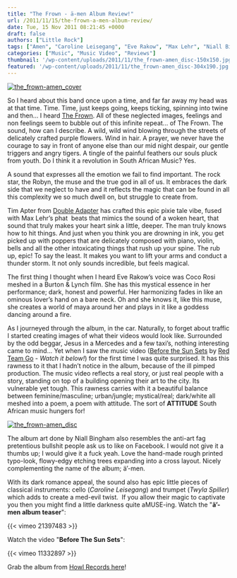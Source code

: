 ```yaml
---
title: "The Frown - ä-men Album Review!"
url: /2011/11/15/the-frown-a-men-album-review/
date: Tue, 15 Nov 2011 08:21:45 +0000
draft: false
authors: ["Little Rock"]
tags: ["Amen", "Caroline Leisegang", "Eve Rakow", "Max Lehr", "Niall Bingham", "review", "The Frown", "Tim Apter", "Twyla Spiller"]
categories: ["Music", "Music Video", "Reviews"]
thumbnail: '/wp-content/uploads/2011/11/the_frown-amen_disc-150x150.jpg'
featured: '/wp-content/uploads/2011/11/the_frown-amen_disc-304x190.jpg'
---
```


[![](/wp-content/uploads/2011/11/the_frown-amen_cover-1024x908.jpg "the_frown-amen_cover")](/wp-content/uploads/2011/11/the_frown-amen_cover.jpg)

So I heard about this band once upon a time, and far far away my head was at that time. Time. Time, just keeps going, keeps ticking, spinning into twine and then... I heard [The Frown](https://www.facebook.com/thefrownmusic "The Frown"). All of these neglected images, feelings and non feelings seem to bubble out of this infinite repeat... of The Frown. The sound, how can I describe. A wild, wild wind blowing through the streets of delicately crafted purple flowers. Wind in hair. A prayer, we never have the courage to say in front of anyone else than our mid night despair, our gentle triggers and angry tigers. A tingle of the painful feathers our souls pluck from youth. Do I think it a revolution in South African Music? Yes.

A sound that expresses all the emotion we fail to find important. The rock star, the Robyn, the muse and the true god in all of us. It embraces the dark side that we neglect to have and it reflects the magic that can be found in all this complexity we so much dwell on, but struggle to create from.

Tim Apter from [Double Adapter](https://www.facebook.com/thisisdoubleadapter "Double Adapter") has crafted this epic pixie tale vibe, fused with Max Lehr’s phat  beats that mimics the sound of a woken heart, that sound that truly makes your heart sink a little, deeper. The man truly knows how to hit things. And just when you think you are drowning in ink, you get picked up with poppers that are delicately composed with piano, violin, bells and all the other intoxicating things that rush up your spine. The rub up, epic! To say the least. It makes you want to lift your arms and conduct a thunder storm. It not only sounds incredible, but feels magical.

The first thing I thought when I heard Eve Rakow’s voice was Coco Rosi meshed in a Burton & Lynch film. She has this mystical essence in her performance; dark, honest and powerful. Her harmonizing fades in like an ominous lover’s hand on a bare neck. Oh and she knows it, like this muse, she creates a world of maya around her and plays in it like a goddess dancing around a fire.

As I journeyed through the album, in the car. Naturally, to forget about traffic I started creating images of what their videos would look like. Surrounded by the odd beggar, Jesus in a Mercedes and a few taxi’s, nothing interesting came to mind... Yet when I saw the music video ([Before the Sun Sets](http://vimeo.com/11332897 "Before The Sun Sets") by [Red Team Go](http://www.redteamgo.com/ "Red Team Go") - _Watch it below!_) for the first time I was quite surprised. It has this rawness to it that I hadn’t notice in the album, because of the ill pimped production. The music video reflects a real story, or just real people with a story, standing on top of a building opening their art to the city. Its vulnerable yet tough. This rawness carries with it a beautiful balance between feminine/masculine; urban/jungle; mystical/real; dark/white all meshed into a poem, a poem with attitude. The sort of **ATTITUDE** South African music hungers for!

[![](/wp-content/uploads/2011/11/the_frown-amen_disc.jpg "the_frown-amen_disc")](/wp-content/uploads/2011/11/the_frown-amen_disc.jpg)

The album art done by Niall Bingham also resembles the anti-art fag pretentious bullshit people ask us to like on Facebook. I would not give it a thumbs up; I would give it a fuck yeah. Love the hand-made rough printed typo-look, flowy-edgy etching trees expanding into a cross layout. Nicely complementing the name of the album; ä’-men.

With its dark romance appeal, the sound also has epic little pieces of classical instruments: cello (_Caroline Leisegang_) and trumpet (_Twyla Spiller_) which adds to create a med-evil twist.  If you allow their magic to captivate you then you might find a little darkness quite aMUSE-ing. Watch the "**ä’-men album teaser**":

{{< vimeo 21397483 >}}

Watch the video "**Before The Sun Sets**":

{{< vimeo 11332897 >}}

Grab the album from [Howl Records here](http://howl.wolves.co.za/?cat=6)!

